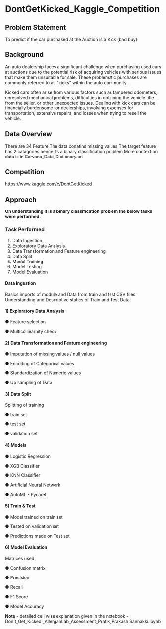 # DontGetKicked_Kaggle_Competition



## Problem Statement

To predict if the car purchased at the Auction is a Kick (bad buy)


## Background

An auto dealership faces a significant challenge when purchasing used cars at auctions due to the potential risk of acquiring vehicles with serious issues that make them unsuitable for sale. These problematic purchases are commonly referred to as "kicks" within the auto community.

Kicked cars often arise from various factors such as tampered odometers, unresolved mechanical problems, difficulties in obtaining the vehicle title from the seller, or other unexpected issues. Dealing with kick cars can be financially burdensome for dealerships, involving expenses for transportation, extensive repairs, and losses when trying to resell the vehicle.


## Data Overview

There are 34 Feature
The data conatins missing values
The target feature has 2 catagories hence its a binary classification problem
More context on data is in Carvana_Data_Dictionary.txt

## Competition
https://www.kaggle.com/c/DontGetKicked

## Approach
 **On understanding it is a binary classification problem the below tasks were performed.**
### Task Performed
1. Data Ingestion
2. Exploratory Data Analysis
3. Data Transformation and Feature engineering
 4. Data Split
5. Model Training
6. Model Testing
7. Model Evaluation

#### Data Ingestion

Basics imports of module and Data from train and test CSV files. Understanding and Descriptive statics of Train and Test Data.



#### 1) Exploratory Data Analysis

● Feature selection

● Multicolliearnity check

#### 2) Data Transformation and Feature engineering
● Imputation of missing values / null values 

● Encoding of Categorical values

● Standardization of Numeric values

● Up sampling of Data

#### 3) Data Split

Splitting of training

● train set

● test set


● validation set


#### 4) Models

● Logistic Regression

● XGB Classifier

● KNN Classifier

● Artificial Neural Network

● AutoML - Pycaret


#### 5) Train & Test

● Model trained on train set

● Tested on validation set

● Predictions made on Test set

#### 6) Model Evaluation

Matrices used

● Confusion matrix

● Precision

● Recall

● F1 Score

● Model Accuracy

**Note** - detailed cell wise explanation given in the notebook - Don't_Get_Kicked!_AllerganLab_Assessment_Pratik_Prakash Sannakki.ipynb



